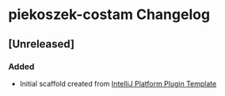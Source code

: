<!-- Keep a Changelog guide -> https://keepachangelog.com -->

# piekoszek-costam Changelog

## [Unreleased]
### Added
- Initial scaffold created from [IntelliJ Platform Plugin Template](https://github.com/JetBrains/intellij-platform-plugin-template)
